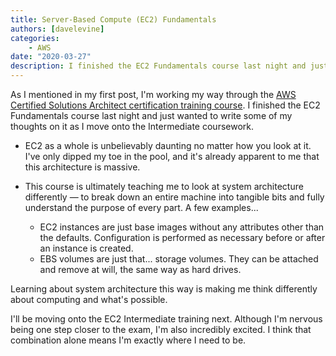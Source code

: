 ```yaml
---
title: Server-Based Compute (EC2) Fundamentals
authors: [davelevine]
categories:
    - AWS
date: "2020-03-27"
description: I finished the EC2 Fundamentals course last night and just wanted to write some of my thoughts on it as I move onto the Intermediate coursework.
---
```


<!--markdownlint-disable-->

As I mentioned in my first post, I'm working my way through the [AWS Certified Solutions Architect certification training course](https://linuxacademy.com/course/aws-certified-solutions-architect-2019-associate-level/). I finished the EC2 Fundamentals course last night and just wanted to write some of my thoughts on it as I move onto the Intermediate coursework.

<!-- more -->

* EC2 as a whole is unbelievably daunting no matter how you look at it. I've only dipped my toe in the pool, and it's already apparent to me that this architecture is massive.

* This course is ultimately teaching me to look at system architecture differently — to break down an entire machine into tangible bits and fully understand the purpose of every part. A few examples...
  * EC2 instances are just base images without any attributes other than the defaults. Configuration is performed as necessary before or after an instance is created.
  * EBS volumes are just that... storage volumes. They can be attached and remove at will, the same way as hard drives.

Learning about system architecture this way is making me think differently about computing and what's possible.

I'll be moving onto the EC2 Intermediate training next. Although I'm nervous being one step closer to the exam, I'm also incredibly excited. I think that combination alone means I'm exactly where I need to be.
